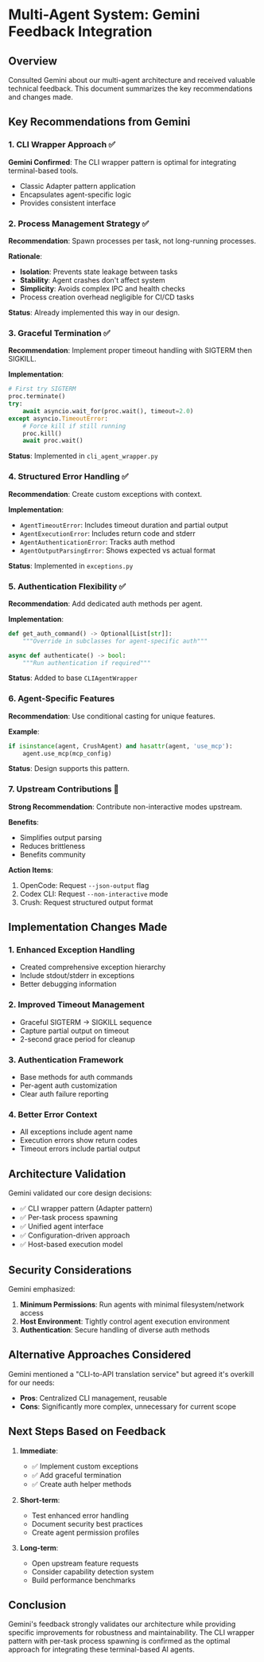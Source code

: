 # Multi-Agent System: Gemini Feedback Integration

## Overview

Consulted Gemini about our multi-agent architecture and received valuable technical feedback. This document summarizes the key recommendations and changes made.

## Key Recommendations from Gemini

### 1. CLI Wrapper Approach ✅
**Gemini Confirmed**: The CLI wrapper pattern is optimal for integrating terminal-based tools.
- Classic Adapter pattern application
- Encapsulates agent-specific logic
- Provides consistent interface

### 2. Process Management Strategy ✅
**Recommendation**: Spawn processes per task, not long-running processes.

**Rationale**:
- **Isolation**: Prevents state leakage between tasks
- **Stability**: Agent crashes don't affect system
- **Simplicity**: Avoids complex IPC and health checks
- Process creation overhead negligible for CI/CD tasks

**Status**: Already implemented this way in our design.

### 3. Graceful Termination ✅
**Recommendation**: Implement proper timeout handling with SIGTERM then SIGKILL.

**Implementation**:
```python
# First try SIGTERM
proc.terminate()
try:
    await asyncio.wait_for(proc.wait(), timeout=2.0)
except asyncio.TimeoutError:
    # Force kill if still running
    proc.kill()
    await proc.wait()
```

**Status**: Implemented in `cli_agent_wrapper.py`

### 4. Structured Error Handling ✅
**Recommendation**: Create custom exceptions with context.

**Implementation**:
- `AgentTimeoutError`: Includes timeout duration and partial output
- `AgentExecutionError`: Includes return code and stderr
- `AgentAuthenticationError`: Tracks auth method
- `AgentOutputParsingError`: Shows expected vs actual format

**Status**: Implemented in `exceptions.py`

### 5. Authentication Flexibility ✅
**Recommendation**: Add dedicated auth methods per agent.

**Implementation**:
```python
def get_auth_command() -> Optional[List[str]]:
    """Override in subclasses for agent-specific auth"""

async def authenticate() -> bool:
    """Run authentication if required"""
```

**Status**: Added to base `CLIAgentWrapper`

### 6. Agent-Specific Features
**Recommendation**: Use conditional casting for unique features.

**Example**:
```python
if isinstance(agent, CrushAgent) and hasattr(agent, 'use_mcp'):
    agent.use_mcp(mcp_config)
```

**Status**: Design supports this pattern.

### 7. Upstream Contributions 🔄
**Strong Recommendation**: Contribute non-interactive modes upstream.

**Benefits**:
- Simplifies output parsing
- Reduces brittleness
- Benefits community

**Action Items**:
1. OpenCode: Request `--json-output` flag
2. Codex CLI: Request `--non-interactive` mode
3. Crush: Request structured output format

## Implementation Changes Made

### 1. Enhanced Exception Handling
- Created comprehensive exception hierarchy
- Include stdout/stderr in exceptions
- Better debugging information

### 2. Improved Timeout Management
- Graceful SIGTERM → SIGKILL sequence
- Capture partial output on timeout
- 2-second grace period for cleanup

### 3. Authentication Framework
- Base methods for auth commands
- Per-agent auth customization
- Clear auth failure reporting

### 4. Better Error Context
- All exceptions include agent name
- Execution errors show return codes
- Timeout errors include partial output

## Architecture Validation

Gemini validated our core design decisions:
- ✅ CLI wrapper pattern (Adapter pattern)
- ✅ Per-task process spawning
- ✅ Unified agent interface
- ✅ Configuration-driven approach
- ✅ Host-based execution model

## Security Considerations

Gemini emphasized:
1. **Minimum Permissions**: Run agents with minimal filesystem/network access
2. **Host Environment**: Tightly control agent execution environment
3. **Authentication**: Secure handling of diverse auth methods

## Alternative Approaches Considered

Gemini mentioned a "CLI-to-API translation service" but agreed it's overkill for our needs:
- **Pros**: Centralized CLI management, reusable
- **Cons**: Significantly more complex, unnecessary for current scope

## Next Steps Based on Feedback

1. **Immediate**:
   - ✅ Implement custom exceptions
   - ✅ Add graceful termination
   - ✅ Create auth helper methods

2. **Short-term**:
   - Test enhanced error handling
   - Document security best practices
   - Create agent permission profiles

3. **Long-term**:
   - Open upstream feature requests
   - Consider capability detection system
   - Build performance benchmarks

## Conclusion

Gemini's feedback strongly validates our architecture while providing specific improvements for robustness and maintainability. The CLI wrapper pattern with per-task process spawning is confirmed as the optimal approach for integrating these terminal-based AI agents.
